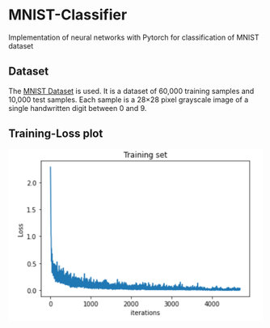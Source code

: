 # MNIST-Classifier
Implementation of neural networks with Pytorch for classification of MNIST dataset
## Dataset
The [MNIST Dataset](http://yann.lecun.com/exdb/mnist/) is used. It is a dataset of 60,000 training samples and 10,000 test samples. Each sample is a 28×28 pixel grayscale image of a single handwritten digit between 0 and 9.
## Training-Loss plot
![Loss Plot image](images/TrainingLossPlot.png)
